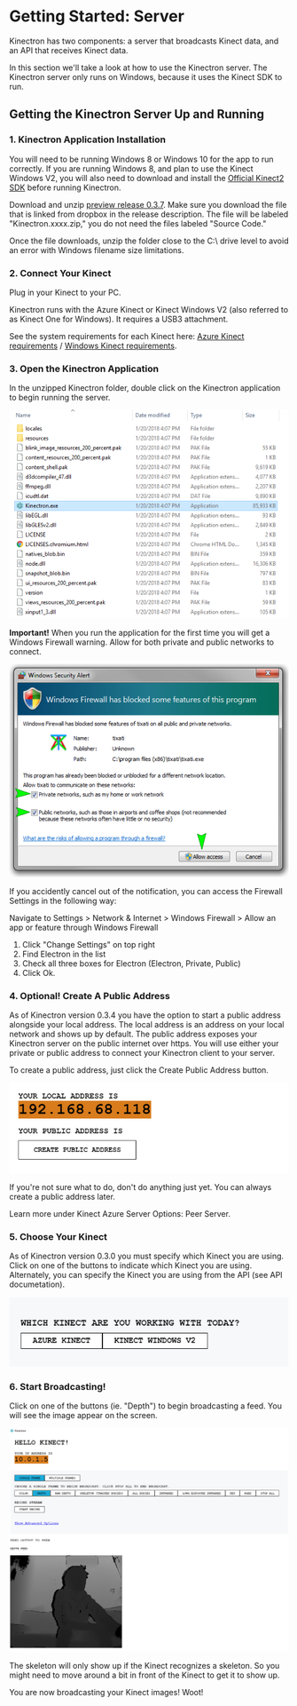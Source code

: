 # Getting Started: Server

Kinectron has two components: a server that broadcasts Kinect data, and an API that receives Kinect data.

In this section we'll take a look at how to use the Kinectron server. The Kinectron server only runs on Windows, because it uses the Kinect SDK to run.

## Getting the Kinectron Server Up and Running

### 1. Kinectron Application Installation

You will need to be running Windows 8 or Windows 10 for the app to run correctly. If you are running Windows 8, and plan to use the Kinect Windows V2, you will also need to download and install the [Official Kinect2 SDK](https://www.microsoft.com/en-us/download/details.aspx?id=44561) before running Kinectron.

Download and unzip [preview release 0.3.7](https://github.com/kinectron/kinectron/releases/tag/0.3.7). Make sure you download the file that is linked from dropbox in the release description. The file will be labeled "Kinectron.xxxx.zip," you do not need the files labeled "Source Code."

Once the file downloads, unzip the folder close to the C:\ drive level to avoid an error with Windows filename size limitations.

### 2. Connect Your Kinect

Plug in your Kinect to your PC.

Kinectron runs with the Azure Kinect or Kinect Windows V2 (also referred to as Kinect One for Windows). It requires a USB3 attachment.

See the system requirements for each Kinect here: [Azure Kinect requirements](https://docs.microsoft.com/en-us/azure/kinect-dk/system-requirements) / [Windows Kinect requirements](https://support.xbox.com/en-US/xbox-on-windows/accessories/kinect-for-windows-v2-setup#e19e6aa4849b439590c3a7a8741933a9).

### 3. Open the Kinectron Application

In the unzipped Kinectron folder, double click on the Kinectron application to begin running the server.

![Screenshot](../assets/images/server/kinectronapp.png)

**Important!** When you run the application for the first time you will get a Windows Firewall warning. Allow for both private and public networks to connect.

![Screenshot](../assets/images/server/winwarning.png)

If you accidently cancel out of the notification, you can access the Firewall Settings in the following way:

Navigate to Settings > Network & Internet > Windows Firewall > Allow an app or feature through Windows Firewall

1. Click "Change Settings" on top right
2. Find Electron in the list
3. Check all three boxes for Electron (Electron, Private, Public)
4. Click Ok.

### 4. Optional! Create A Public Address

As of Kinectron version 0.3.4 you have the option to start a public address alongside your local address. The local address is an address on your local network and shows up by default. The public address exposes your Kinectron server on the public internet over https. You will use either your private or public address to connect your Kinectron client to your server.

To create a public address, just click the Create Public Address button.

![Screenshot](../assets/images/server/publicaddress.png)

If you're not sure what to do, don't do anything just yet. You can always create a public address later.

Learn more under Kinect Azure Server Options: Peer Server. 

### 5. Choose Your Kinect

As of Kinectron version 0.3.0 you must specify which Kinect you are using. Click on one of the buttons to indicate which Kinect you are using. Alternately, you can specify the Kinect you are using from the API (see API documetation).

![Screenshot](../assets/images/server/choosekinect.png)

### 6. Start Broadcasting!

Click on one of the buttons (ie. "Depth") to begin broadcasting a feed. You will see the image appear on the screen.

![Screenshot](../assets/images/server/broadcast.png)

The skeleton will only show up if the Kinect recognizes a skeleton. So you might need to move around a bit in front of the Kinect to get it to show up.

You are now broadcasting your Kinect images! Woot!
